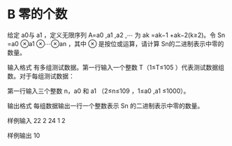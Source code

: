 # B 零的个数

给定 a0​与 a1​ ，定义无限序列 A=a0​ ,a1​ ,a2​ ,⋯ 为 ak​ =ak−1​ +ak−2​ (k≥2)。令 Sn​ =a0​ ⊗a1​ ⊗⋯⊗an​ ，其中 ⊗ 是按位或运算，请计算 Sn​  的二进制表示中零的数量。

输入格式
有多组测试数据。第一行输入一个整数 T（1≤T≤105 ）代表测试数据组数。对于每组测试数据：

第一行输入三个整数 n，a0​  和 a1​ （2≤n≤109 ，1≤a0​ ,a1​ ≤1000）。

输出格式
每组数据输出一行一个整数表示 Sn​  的二进制表示中零的数量。

样例输入
22 2 24 1 2

样例输出
10